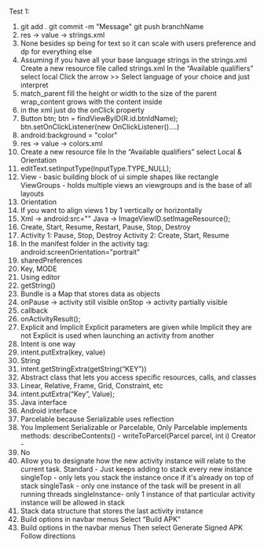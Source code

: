 Test 1:
1.	git add .
	git commit -m "Message"
	git push branchName
2.	res -> value -> strings.xml
3.	None besides sp being for text so it can scale with users preference and dp for everything else
4.	Assuming if you have all your base language strings in the strings.xml
	Create a new resource file called strings.xml
	In the “Available qualifiers” select local
	Click the arrow >>
	Select language of your choice and just interpret
5.	match_parent fill the height or width to the size of the parent
	wrap_content grows with the content inside
6.	in the xml just do the onClick property
7.	Button btn;
	btn = findViewByID(R.id.btnIdName);
	btn.setOnClickListener(new OnClickListener()....)
8.	android:background = "color"
9.	res -> value -> colors.xml
10.	Create a new resource file
	In the “Available qualifiers” select Local & Orientation
11.	editText.setInputType(InputType.TYPE_NULL);
12.	View - basic building block of ui simple shapes like rectangle
	ViewGroups - holds multiple views an viewgroups and is the base of all layouts
13.	Orientation
14.	If you want to align views 1 by 1 vertically or horizontally
15.	Xml -> android:src=""
Java -> ImageViewID.setImageResource();
16.	Create, Start, Resume, Restart, Pause, Stop, Destroy
17.	Activity 1: Pause, Stop, Destroy
	Activity 2: Create, Start, Resume
18.	In the manifest folder in the activity tag:  android:screenOrientation="portrait"
19.	sharedPreferences
20.	Key, MODE
21.	Using editor
22.	getString()
23.	Bundle is a Map that stores data as objects
24.	onPause -> activity still visible
	onStop -> activity partially visible
25.	callback
26.	onActivityResult();
27.	Explicit and Implicit
	Explicit parameters are given while Implicit they are not
	Explicit is used when launching an activity from another
28.	Intent is one way
29.	intent.putExtra(key, value)
30.	String
31.	intent.getStringExtra(getString(“KEY”))
32.	Abstract class that lets you access specific resources, calls, and classes
33.	Linear, Relative, Frame, Grid, Constraint, etc
34.	intent.putExtra(“Key”, Value);
35.	Java interface
36.	Android interface
37.	Parcelable because Serializable uses reflection
38.	You Implement Serializable or Parcelable,
	Only Parcelable implements methods:
describeContents() -
writeToParcel(Parcel parcel, int i)
Creator -
39.	No
40.	Allow you to designate how the new activity instance will relate to the current task.
	Standard - Just keeps adding to stack every new instance
	singleTop - only lets you stack the instance once if it's already on top of stack
	singleTask - only one instance of the task will be present in all running threads
	singleInstance- only 1 instance of that particular activity instance will be allowed in stack
41.	Stack data structure that stores the last activity instance
42.	Build options in navbar menus
	Select “Build APK”
43.	Build options in the navbar menus
	Then select Generate Signed APK
	Follow directions

